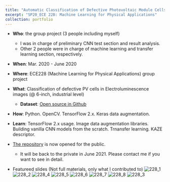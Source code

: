 ```yaml
---
title: "Automatic Classification of Defective Photovoltaic Module Cells in Electroluminescence Images"
excerpt: "SP20_ECE 228: Machine Learning for Physical Applications"
collection: portfolio
---
```


- **Who**: the group project (3 people including myself)
  - I was in charge of preliminary CNN test section and result analysis.
  - Other 2 people were in charge of machine learning and transfer learning section, respectively.
- **When**: Mar. 2020 - June 2020
- **Where**: ECE228 (Machine Learning for Physical Applications) group project
- **What**: Classification of defective PV cells in Electroluminescence images (@ 6-inch, industrial level)
  - **Dataset**: [Open source in Github](https://github.com/zae-bayern/elpv-dataset)
- **How**: Python. OpenCV. TensorFlow 2.x. Keras data augmentation.
- **Learn**: TensorFlow 2.x usage. Image data augmentation libraries. Building vanilla CNN models from the scratch. Trnansfer learning. KAZE descriptor.
- [The repository](https://github.com/haenara-shin/ECE228_Proejct.git) is now opened for the public.
  - It will be back to the private in June 2021. Please contact me if you want to see in detail.

- Featureed slides (Not full materials, only what I contributed to)
![228_1](https://user-images.githubusercontent.com/58493928/117561100-9478a300-b048-11eb-870b-02c66e986bd9.png)
![228_2](https://user-images.githubusercontent.com/58493928/117561103-9cd0de00-b048-11eb-8777-3f976ce8971a.png)
![228_4](https://user-images.githubusercontent.com/58493928/117561109-a9553680-b048-11eb-8eec-b0813438c0c2.png)
![228_5](https://user-images.githubusercontent.com/58493928/117561111-afe3ae00-b048-11eb-8b9d-14b26b5cd184.png)
![228_6](https://user-images.githubusercontent.com/58493928/117561116-b70abc00-b048-11eb-8a50-e1d2b6bc362a.png)
![228_7](https://user-images.githubusercontent.com/58493928/117561119-bd009d00-b048-11eb-9f32-0e74074a9079.png)
![228_8](https://user-images.githubusercontent.com/58493928/117561123-c2f67e00-b048-11eb-8e74-3d3c2fc81e1a.png)
![228_3](https://user-images.githubusercontent.com/58493928/117561105-a35f5580-b048-11eb-8cfa-9c1a9c6e2bb6.png)
